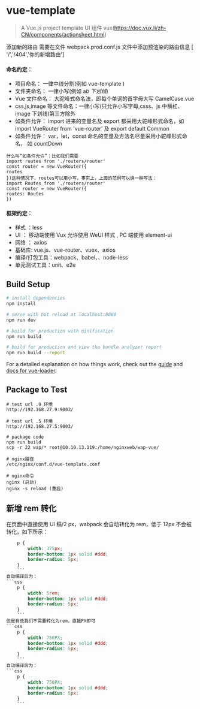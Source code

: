 # vue-template

> A Vue.js project template
> UI 组件 vux(https://doc.vux.li/zh-CN/components/actionsheet.html)

添加新的路由 需要在文件 webpack.prod.conf.js 文件中添加预渲染的路由信息
[ '/','/404','你的新增路由']

#### 命名约定：

- 项目命名： 一律中线分割(例如 vue-template )
- 文件夹命名： 一律小写(例如 a*b 下划线*)
- Vue 文件命名： 大驼峰式命名法，即每个单词的首字母大写 CamelCase.vue
- css,js,image 等文件命名：一律小写(只允许小写字母,csss、js 中横杠、image 下划线)第三方除外
- 如条件允许： import 进来的变量名及 export 都采用大驼峰形式命名，如 import VueRouter from 'vue-router' 及 export default Common
- 如条件允许： var，let，const 命名的变量及方法名尽量采用小驼峰形式命名， 如 countDown

```
什么叫“如条件允许”：比如我们需要
import routes from './routers/router'
const router = new VueRouter({
routes
})这种情况下，routes可以用小写，事实上，上面的范例可以换一种写法：
import Routes from './routers/router'
const router = new VueRouter({
routes: Routes
})
```

#### 框架约定：

- 样式 ：less
- UI ： 移动端使用 Vux 允许使用 WeUI 样式 , PC 端使用 element-ui
- 网络 ： axios
- 基础库: vue.js、vue-router、vuex、axios
- 编译/打包工具：webpack、babel、、node-less
- 单元测试工具：unit、e2e

## Build Setup

```bash
# install dependencies
npm install

# serve with hot reload at localhost:8080
npm run dev

# build for production with minification
npm run build

# build for production and view the bundle analyzer report
npm run build --report
```

For a detailed explanation on how things work, check out the [guide](http://vuejs-templates.github.io/webpack/) and [docs for vue-loader](http://vuejs.github.io/vue-loader).

## Package to Test

```code
# test url .9 环境
http://192.168.27.9:9003/

# test url .5 环境
http://192.168.27.5:9003/

# package code
npm run build
scp -r 22 wap/* root@10.10.13.119:/home/nginxweb/wap-vue/

# nginx路径
/etc/nginx/conf.d/vue-template.conf

# nginx命令
nginx (启动)
nginx -s reload (重启)
```

## 新增 rem 转化

在页面中直接使用 UI 稿/2 px，wabpack 会自动转化为 rem，低于 12px 不会被转化，如下所示：

````css
	p {
		width: 375px;
		border-bottom: 1px solid #ddd;
		border-radius: 5px;
	}
	```
自动编译后为：
```css
	p {
		width: 5rem;
		border-bottom: 1px solid #ddd;
		border-radius: 5px;
	}
	```
但是有些我们不需要转化为rem，直接PX即可
```css
	p {
		width: 750PX;
		border-bottom: 1px solid #ddd;
		border-radius: 5px;
	}
	```
自动编译后为：
```css
	p {
		width: 750PX;
		border-bottom: 1px solid #ddd;
		border-radius: 5px;
	}
	```
````

